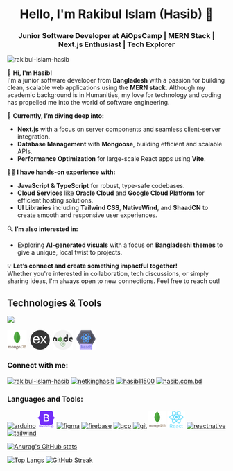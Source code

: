 <h1 align="center">Hello, I'm Rakibul Islam (Hasib) 👋</h1>
<h3 align="center">Junior Software Developer at AiOpsCamp | MERN Stack | Next.js Enthusiast | Tech Explorer</h3>

<p align="left"> <img src="https://komarev.com/ghpvc/?username=rakibul-islam-hasib&label=Profile%20views&color=0e75b6&style=flat" alt="rakibul-islam-hasib" /> </p>

👋 **Hi, I'm Hasib!**  
I'm a junior software developer from **Bangladesh** with a passion for building clean, scalable web applications using the **MERN stack**. Although my academic background is in Humanities, my love for technology and coding has propelled me into the world of software engineering.

🌱 **Currently, I’m diving deep into:**  
- **Next.js** with a focus on server components and seamless client-server integration.  
- **Database Management** with **Mongoose**, building efficient and scalable APIs.  
- **Performance Optimization** for large-scale React apps using **Vite**.

👨‍💻 **I have hands-on experience with:**  
- **JavaScript & TypeScript** for robust, type-safe codebases.  
- **Cloud Services** like **Oracle Cloud** and **Google Cloud Platform** for efficient hosting solutions.  
- **UI Libraries** including **Tailwind CSS**, **NativeWind**, and **ShaadCN** to create smooth and responsive user experiences.

🔍 **I’m also interested in:**  
- Exploring **AI-generated visuals** with a focus on **Bangladeshi themes** to give a unique, local twist to projects.

💡 **Let’s connect and create something impactful together!**  
Whether you're interested in collaboration, tech discussions, or simply sharing ideas, I'm always open to new connections. Feel free to reach out!

## Technologies & Tools  
<img src="https://cdn.iconscout.com/icon/premium/png-256-thumb/mern-stack-5363121-4488910.png" width="50">  
<p><img src="./img/mongodb.png" width="45">&nbsp;&nbsp;<img src="./img/express.png" width="45">&nbsp;&nbsp;<img src="./img/nodejs.png" width="45">&nbsp;&nbsp;<img src="./img/react.png" width="45"></p>

<h3 align="left">Connect with me:</h3>
<p align="left">
<a href="https://codepen.io/rakibul-islam-hasib" target="blank"><img align="center" src="https://raw.githubusercontent.com/rahuldkjain/github-profile-readme-generator/master/src/images/icons/Social/codepen.svg" alt="rakibul-islam-hasib" height="30" width="40" /></a>
<a href="https://twitter.com/netkinghasib" target="blank"><img align="center" src="https://raw.githubusercontent.com/rahuldkjain/github-profile-readme-generator/master/src/images/icons/Social/twitter.svg" alt="netkinghasib" height="30" width="40" /></a>
<a href="https://fb.com/itshasib35" target="blank"><img align="center" src="https://raw.githubusercontent.com/rahuldkjain/github-profile-readme-generator/master/src/images/icons/Social/facebook.svg" alt="hasib11500" height="30" width="40" /></a>
<a href="https://instagram.com/hasib.com.bd" target="blank"><img align="center" src="https://raw.githubusercontent.com/rahuldkjain/github-profile-readme-generator/master/src/images/icons/Social/instagram.svg" alt="hasib.com.bd" height="30" width="40" /></a>
</p>

<h3 align="left">Languages and Tools:</h3>
<p align="left">
<a href="https://www.arduino.cc/" target="_blank" rel="noreferrer"><img src="https://cdn.worldvectorlogo.com/logos/arduino-1.svg" alt="arduino" width="40" height="40"/></a>
<a href="https://getbootstrap.com" target="_blank" rel="noreferrer"><img src="https://raw.githubusercontent.com/devicons/devicon/master/icons/bootstrap/bootstrap-plain-wordmark.svg" alt="bootstrap" width="40" height="40"/></a>
<a href="https://www.figma.com/" target="_blank" rel="noreferrer"><img src="https://www.vectorlogo.zone/logos/figma/figma-icon.svg" alt="figma" width="40" height="40"/></a>
<a href="https://firebase.google.com/" target="_blank" rel="noreferrer"><img src="https://www.vectorlogo.zone/logos/firebase/firebase-icon.svg" alt="firebase" width="40" height="40"/></a>
<a href="https://cloud.google.com" target="_blank" rel="noreferrer"><img src="https://www.vectorlogo.zone/logos/google_cloud/google_cloud-icon.svg" alt="gcp" width="40" height="40"/></a>
<a href="https://git-scm.com/" target="_blank" rel="noreferrer"><img src="https://www.vectorlogo.zone/logos/git-scm/git-scm-icon.svg" alt="git" width="40" height="40"/></a>
<a href="https://www.mongodb.com/" target="_blank" rel="noreferrer"><img src="https://raw.githubusercontent.com/devicons/devicon/master/icons/mongodb/mongodb-original-wordmark.svg" alt="mongodb" width="40" height="40"/></a>
<a href="https://reactjs.org/" target="_blank" rel="noreferrer"><img src="https://raw.githubusercontent.com/devicons/devicon/master/icons/react/react-original-wordmark.svg" alt="react" width="40" height="40"/></a>
<a href="https://reactnative.dev/" target="_blank" rel="noreferrer"><img src="https://reactnative.dev/img/header_logo.svg" alt="reactnative" width="40" height="40"/></a>
<a href="https://tailwindcss.com/" target="_blank" rel="noreferrer"><img src="https://www.vectorlogo.zone/logos/tailwindcss/tailwindcss-icon.svg" alt="tailwind" width="40" height="40"/></a>
</p>

[![Anurag's GitHub stats](https://github-readme-stats.vercel.app/api?username=rakibul-islam-hasib)](https://github.com/anuraghazra/github-readme-stats)

[![Top Langs](https://github-readme-stats.vercel.app/api/top-langs/?username=rakibul-islam-hasib&layout=compact)](https://github.com/anuraghazra/github-readme-stats)
[![GitHub Streak](https://streak-stats.demolab.com?user=rakibul-islam-hasib&date_format=M%20j%5B%2C%20Y%5D&card_width=447&card_height=185)](https://git.io/streak-stats)

<!--<p><img align="center" src="https://github-readme-streak-stats.herokuapp.com/?user=rakibul-islam-hasib&" alt="rakibul-islam-hasib" /></p>-->
